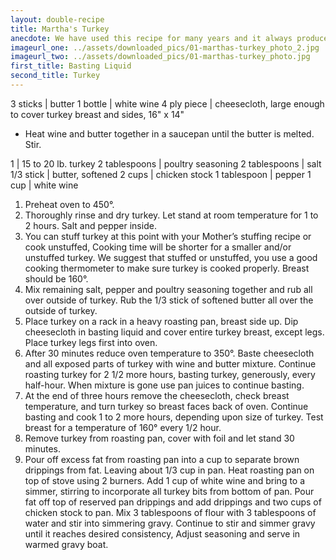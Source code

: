 ```yaml
---
layout: double-recipe
title: Martha's Turkey
anecdote: We have used this recipe for many years and it always produces a delicious, moist turkey. This method works well because it takes longer for the dark meat to properly cook than does the breast meat. This means that when the dark meat is done, the breast is over done and dry. Covering the breast with a moist cheesecloth and basting regularly slows the cooking time of the breast allowing more tune for the dark meat to cook to its proper temperature without drying out the white meat.
imageurl_one: ../assets/downloaded_pics/01-marthas-turkey_photo_2.jpg
imageurl_two: ../assets/downloaded_pics/01-marthas-turkey_photo.jpg
first_title: Basting Liquid
second_title: Turkey
---
```

<!-- Ingredients -->

3 sticks | butter
1 bottle | white wine
4 ply piece | cheesecloth, large enough to cover turkey breast and sides, 16" x 14"

<!-- split -->
<!-- Steps -->
* Heat wine and butter together in a saucepan until the butter is melted. Stir. 
<!-- recipe split -->
<!-- Ingredients -->

1 | 15 to 20 lb. turkey
2 tablespoons | poultry seasoning
2 tablespoons | salt
1/3 stick | butter, softened
2 cups | chicken stock
1 tablespoon | pepper
1 cup | white wine

<!-- split -->
1. Preheat oven to 450°.
2. Thoroughly rinse and dry turkey. Let stand at room temperature for 1 to 2 hours. Salt and pepper inside.
3. You can stuff turkey at this point with your Mother’s stuffing recipe or cook unstuffed, Cooking time will be shorter for a smaller and/or unstuffed turkey. We suggest that stuffed or unstuffed, you use a good cooking thermometer to make sure turkey is cooked properly. Breast should be 160°.
4. Mix remaining salt, pepper and poultry seasoning together and rub all over outside of turkey. Rub the 1/3 stick of softened butter all over the outside of turkey.
5. Place turkey on a rack in a heavy roasting pan, breast side up. Dip cheesecloth in basting liquid and cover entire turkey breast, except legs. Place turkey legs first into oven.
6. After 30 minutes reduce oven temperature to 350°. Baste cheesecloth and all exposed parts of turkey with wine and butter mixture. Continue roasting turkey for 2 1/2 more hours, basting turkey, generously, every half-hour. When mixture is gone use pan juices to continue basting.
7. At the end of three hours remove the cheesecloth, check breast temperature, and turn turkey so breast faces back of oven. Continue basting and cook 1 to 2 more hours, depending upon size of turkey. Test breast for a temperature of 160° every 1/2 hour.
8. Remove turkey from roasting pan, cover with foil and let stand 30 minutes.
9. Pour off excess fat from roasting pan into a cup to separate brown drippings from fat.  Leaving about 1/3 cup in pan. Heat roasting pan on top of stove using 2 burners. Add 1 cup of white wine and bring to a simmer, stirring to incorporate all turkey bits from bottom of pan. Pour fat off top of reserved pan drippings and add drippings and two cups of chicken stock to pan. Mix 3 tablespoons of flour with 3 tablespoons of water and stir into simmering gravy. Continue to stir and simmer gravy until it reaches desired consistency, Adjust seasoning and serve in warmed gravy boat.
